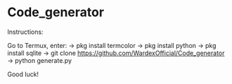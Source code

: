 # Code_generator

Instructions:

Go to Termux, enter:
-> pkg install termcolor
-> pkg install python
-> pkg install sqlite
-> git clone https://github.com/WardexOfficial/Code_generator
-> python generate.py

Good luck!
